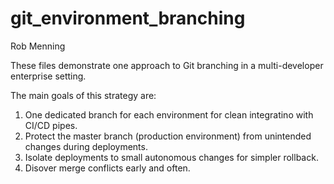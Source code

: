 # git_environment_branching

Rob Menning

These files demonstrate one approach to Git branching in a multi-developer enterprise setting.

The main goals of this strategy are:
1. One dedicated branch for each environment for clean integratino with CI/CD pipes.
2. Protect the master branch (production environment) from unintended changes during deployments.
3. Isolate deployments to small autonomous changes for simpler rollback.
4. Disover merge conflicts early and often.
